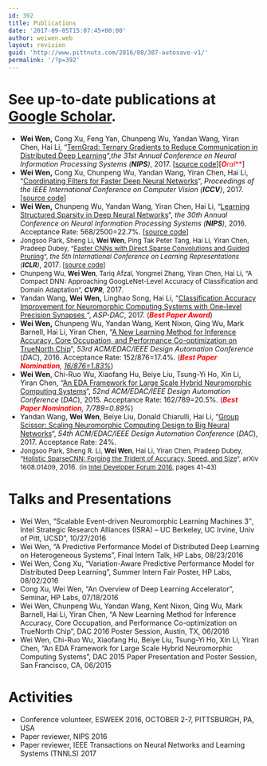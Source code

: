 ```yaml
---
id: 392
title: Publications
date: '2017-09-05T15:07:45+00:00'
author: weiwen.web
layout: revision
guid: 'http://www.pittnuts.com/2016/08/387-autosave-v1/'
permalink: '/?p=392'
---
```


# **See up-to-date publications at [Google Scholar](https://scholar.google.com/citations?user=JYD36ocAAAAJ&hl=en).**

- **Wei Wen,** Cong Xu, Feng Yan, Chunpeng Wu, Yandan Wang, Yiran Chen, Hai Li, “[TernGrad: Ternary Gradients to Reduce Communication in Distributed Deep Learning](https://arxiv.org/abs/1705.07878)“,*the 31st Annual Conference on Neural Information Processing Systems (**NIPS**)*, 2017. \[[source code](https://github.com/wenwei202/terngrad)\]\[<span style="color: #ff0000;">***O****ral***</span>\]
- **Wei Wen,** Cong Xu, Chunpeng Wu, Yandan Wang, Yiran Chen, Hai Li, “[Coordinating Filters for Faster Deep Neural Networks](https://arxiv.org/abs/1703.09746)“, *Proceedings of the IEEE International Conference on Computer Vision (**ICCV**)*, 2017. \[[source code](https://github.com/wenwei202/caffe/)\]
- **Wei Wen,** Chunpeng Wu, Yandan Wang, Yiran Chen, Hai Li, “[Learning Structured Sparsity in Deep Neural Networks](http://papers.nips.cc/paper/6504-learning-structured-sparsity-in-deep-neural-networks.pdf)“, *the 30th Annual Conference on Neural Information Processing Systems (**NIPS**)*, 2016. Acceptance Rate: 568/2500=22.7%. \[[source code](https://github.com/wenwei202/caffe/tree/scnn)\]
- <span style="font-size: small;"><span style="font-size: small;">Jongsoo Park, Sheng Li, **Wei Wen**, Ping Tak Peter Tang, Hai Li, Yiran Chen, Pradeep Dubey, “[Faster CNNs with Direct Sparse Convolutions and Guided Pruning](https://openreview.net/pdf?id=rJPcZ3txx)“, *the 5th International Conference on Learning Representations (**ICLR**)*</span></span>, 2017<span style="font-size: small;">. \[[source code](https://github.com/IntelLabs/SkimCaffe)\]</span>
- <span style="font-size: small;"><span style="font-size: small;">Chunpeng Wu, **Wei Wen**, <span id="ctl00_cph_SubmissionSummary_authorsList_ctl02_AuthorFirstName">Tariq </span><span id="ctl00_cph_SubmissionSummary_authorsList_ctl02_AuthorLastName">Afzal</span>, <span id="ctl00_cph_SubmissionSummary_authorsList_ctl03_AuthorFirstName">Yongmei </span><span id="ctl00_cph_SubmissionSummary_authorsList_ctl03_AuthorLastName">Zhang,</span> Yiran Chen,<span id="ctl00_cph_SubmissionSummary_authorsList_ctl03_AuthorLastName"> </span>Hai Li, “A Compact DNN: Approaching GoogLeNet-Level Accuracy of Classification and Domain Adaptation”, ***CVPR***</span></span>, 2017<span style="font-size: small;">.</span>
- Yandan Wang, **Wei Wen,** Linghao Song, Hai Li, “[Classification Accuracy Improvement for Neuromorphic Computing Systems with One-level Precision Synapses ](https://arxiv.org/abs/1701.01791)“, *ASP-DAC*, 2017. (<span style="color: #ff0000;">***Best Paper Award***</span>)
- **Wei Wen,** Chunpeng Wu, Yandan Wang, Kent Nixon, Qing Wu, Mark Barnell, Hai Li, Yiran Chen, “[A New Learning Method for Inference Accuracy, Core Occupation, and Performance Co-optimization on TrueNorth Chip](http://arxiv.org/abs/1604.00697)“, *53rd ACM/EDAC/IEEE Design Automation Conference* (*DAC*), 2016. Acceptance Rate: 152/876=17.4%. (*<span style="color: #ff0000;">**Best Paper Nomination**</span>, [16/876=1.83%](https://dac.com/content/53rd-dac-best-paperpresentation-nominations)*)
- **Wei Wen**, Chi-Ruo Wu, Xiaofang Hu, Beiye Liu, Tsung-Yi Ho, Xin Li, Yiran Chen, “[An EDA Framework for Large Scale Hybrid Neuromorphic Computing Systems](http://www.pitt.edu/~wew57/pub/DAC_2015_PID3646001.pdf)“, *52nd ACM/EDAC/IEEE Design Automation Conference* (*DAC*), 2015. Acceptance Rate: 162/789=20.5%. (*<span style="color: #ff0000;">**Best Paper Nomination**</span>, 7/789=0.89%*)
- Yandan Wang, **Wei Wen**, Beiye Liu, Donald Chiarulli, Hai Li, “[Group Scissor: Scaling Neuromorphic Computing Design to Big Neural Networks](https://arxiv.org/abs/1702.03443)“, *54th ACM/EDAC/IEEE Design Automation Conference* (*DAC*), 2017. Acceptance Rate: 24%.
- <span style="font-size: small;"><span style="font-size: small;">Jongsoo Park, Sheng R. Li, **Wei Wen**, Hai Li, Yiran Chen, Pradeep Dubey, “[Holistic SparseCNN: Forging the Trident of Accuracy, Speed, and Size](http://arxiv.org/abs/1608.01409)“, arXiv 1608.01409</span></span>, 2016<span style="font-size: small;">. (in [Intel Developer Forum 2016](http://www.pittnuts.com/wp-content/uploads/2016/08/ANATI01-SF16_ANATI01_103f.pdf), pages 41-43)</span>

# Talks and Presentations

- Wei Wen, “Scalable Event-driven Neuromorphic Learning Machines 3″, Intel Strategic Research Alliances (ISRA) – UC Berkeley, UC Irvine, Univ of Pitt, UCSD”, 10/27/2016
- Wei Wen, “A Predictive Performance Model of Distributed Deep Learning on Heterogeneous Systems”, Final Intern Talk, HP Labs, 08/23/2016
- Wei Wen, Cong Xu, “Variation-Aware Predictive Performance Model for Distributed Deep Learning”, Summer Intern Fair Poster, HP Labs, 08/02/2016
- Cong Xu, Wei Wen, “An Overview of Deep Learning Accelerator”, Seminar, HP Labs, 07/18/2016
- Wei Wen, Chunpeng Wu, Yandan Wang, Kent Nixon, Qing Wu, Mark Barnell, Hai Li, Yiran Chen, “A New Learning Method for Inference Accuracy, Core Occupation, and Performance Co-optimization on TrueNorth Chip”, DAC 2016 Poster Session, Austin, TX, 06/2016
- Wei Wen, Chi-Ruo Wu, Xiaofang Hu, Beiye Liu, Tsung-Yi Ho, Xin Li, Yiran Chen, “An EDA Framework for Large Scale Hybrid Neuromorphic Computing Systems”, DAC 2015 Paper Presentation and Poster Session, San Francisco, CA, 06/2015

# Activities

- Conference volunteer, ESWEEK 2016, OCTOBER 2-7, PITTSBURGH, PA, USA
- Paper reviewer, NIPS 2016
- Paper reviewer, IEEE Transactions on Neural Networks and Learning Systems (TNNLS) 2017